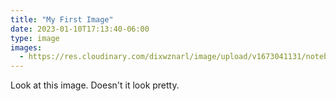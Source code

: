 ```yaml
---
title: "My First Image"
date: 2023-01-10T17:13:40-06:00
type: image
images: 
  - https://res.cloudinary.com/dixwznarl/image/upload/v1673041131/notebook/writing-typewriter.jpg
---
```


Look at this image. Doesn't it look pretty.
